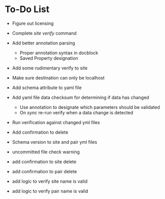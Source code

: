 # To-Do List


- Figure out licensing

- Complete _site verify_ command

- Add better annotation parsing
  - Proper annotation syntax in docblock
  - Saved Property designation

- Add some rudimentary verify to site

- Make sure destination can only be localhost

- Add schema attribute to yaml file

- Add yaml file data checksum for determining if data has changed
  - Use annotation to designate which parameters should be validated
  - On _sync_ re-run verify when a data change is detected

- Run verification against changed yml files

- Add confirmation to delete

- Schema version to site and pair yml files

- uncommitted file check warning

- add confirmation to site delete

- add confirmation to pair delete

- add logic to verify site name is valid

- add logic to verify pair name is valid